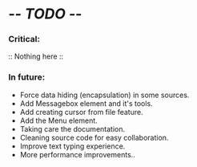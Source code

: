 # -*- TODO -*-

### Critical:

:: Nothing here ::

### In future:

- Force data hiding (encapsulation) in some sources.
- Add Messagebox element and it's tools.
- Add creating cursor from file feature.
- Add the Menu element.
- Taking care the documentation.
- Cleaning source code for easy collaboration.
- Improve text typing experience.
- More performance improvements..
